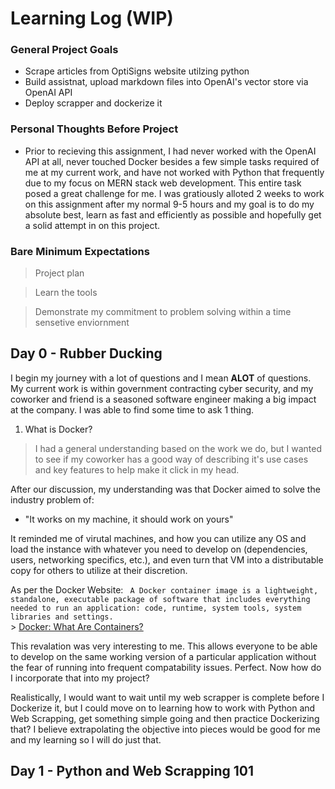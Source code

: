 # Learning Log (WIP)
### General Project Goals
- Scrape articles from OptiSigns website utilzing python
- Build assistnat, upload markdown files into OpenAI's vector store via OpenAI API
- Deploy scrapper and dockerize it

### Personal Thoughts Before Project
- Prior to recieving this assignment, I had never worked with the OpenAI API at all, never touched Docker besides a few simple tasks required of me at my current work, and have not worked with Python that frequently due to my focus on MERN stack web development. This entire task posed a great challenge for me. I was gratiously alloted 2 weeks to work on this assignment after my normal 9-5 hours and my goal is to do my absolute best, learn as fast and efficiently as possible and hopefully get a solid attempt in on this project.

### Bare Minimum Expectations
> Project plan

> Learn the tools

> Demonstrate my commitment to problem solving within a time sensetive enviornment

## Day 0 - Rubber Ducking

I begin my journey with a lot of questions and I mean <strong>ALOT</strong> of questions. My current work is within government contracting cyber security, and my coworker and friend is a seasoned software engineer making a big impact at the company. I was able to find some time to ask 1 thing.

1. What is Docker?
> I had a general understanding based on the work we do, but I wanted to see if my coworker has a good way of describing it's use cases and key features to help make it click in my head.

After our discussion, my understanding was that Docker aimed to solve the industry problem of: 
-  "It works on my machine, it should work on yours"

It reminded me of virutal machines, and how you can utilize any OS and load the instance with whatever you need to develop on (dependencies, users, networking specifics, etc.), and even turn that VM into a distributable copy for others to utilize at their discretion. 

As per the Docker Website:
``` A Docker container image is a lightweight, standalone, executable package of software that includes everything needed to run an application: code, runtime, system tools, system libraries and settings.```
<br> > [Docker: What Are Containers?](https://www.docker.com/resources/what-container/)

This revalation was very interesting to me. This allows everyone to be able to develop on the same working version of a particular application without the fear of running into frequent compatability issues. Perfect. Now how do I incorporate that into my project?

Realistically, I would want to wait until my web scrapper is complete before I Dockerize it, but I could move on to learning how to work with Python and Web Scrapping, get something simple going and then practice Dockerizing that? I believe extrapolating the objective into pieces would be good for me and my learning so I will do just that.


## Day 1 - Python and Web Scrapping 101

